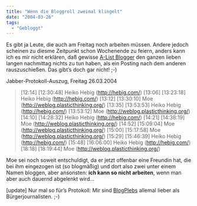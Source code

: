 ```yaml
---
title: "Wenn die Bloggroll zweimal klingelt"
date: "2004-03-26"
tags:
  - "Gebloggt"
---
```


Es gibt ja Leute, die auch am Freitag noch arbeiten müssen. Andere jedoch scheinen zu diesme Zeitpunkt schon Wochenende zu feiern, anders kann ich es mir nicht erklären, daß gewisse [A-List Blogger](http://www.m-e-x.de/blog/archive/001531.html "har har har") den ganzen lieben langen nachmittag nichts zu tun haben, als ein Posting nach dem anderen rauszuschießen. Das gibt’s doch gar nicht! ;-)

Jabber-Protokoll-Auszug, Freitag 26.03.2004

> \[12:14\] \[12:30:48\] Heiko Hebig (http://hebig.com/)
> \[13:06\] \[13:23:18\] Heiko Hebig (http://hebig.com/)
> \[13:12\] \[13:30:10\] Moe (http://weblog.plasticthinking.org/)
> \[13:35\] \[13:53:53\] Heiko Hebig (http://hebig.com/)
> \[13:53:12\] Moe (http://weblog.plasticthinking.org/)
> \[14:10\] \[14:28:32\] Heiko Hebig (http://hebig.com/)
> \[14:21\] \[14:38:19\] Moe (http://weblog.plasticthinking.org/)
> \[14:52\] \[15:09:04\] Moe (http://weblog.plasticthinking.org/)
> \[15:00\] \[15:17:58\] Moe (http://weblog.plasticthinking.org/)
> \[15:29\] \[15:46:39\] Heiko Hebig (http://hebig.com/)
> \[15:48\] \[16:06:00\] Heiko Hebig (http://hebig.com/)
> \[18:18\] \[18:19:44\] Moe (http://weblog.plasticthinking.org/)

Moe sei noch soweit entschuldigt, da er jetzt offenbar eine Freundin hat, die bei ihm eingezogen ist (so blogmäßig) und dort also zwei unter einem Namen bloggen, aber ansonsten: **ich kann so nicht arbeiten**, wenn man aber auch dauernd abgelenkt wird…

\[update\] Nur mal so für’s Protokoll: Mir sind [BlogPlebs](http://blogosfear.org/eintrag.php?id=63) allemal lieber als Bürgerjournalisten. ;-)
